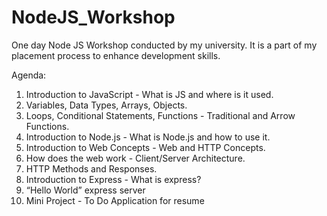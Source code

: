 # NodeJS_Workshop
One day Node JS Workshop conducted by my university. It is a part of my placement process to enhance development skills.

Agenda:
1. Introduction to JavaScript - What is JS and where is it used.
2. Variables, Data Types, Arrays, Objects.
3. Loops, Conditional Statements, Functions - Traditional and Arrow Functions.
4. Introduction to Node.js - What is Node.js and how to use it.
5. Introduction to Web Concepts - Web and HTTP Concepts.
6. How does the web work - Client/Server Architecture.
7. HTTP Methods and Responses.
8. Introduction to Express - What is express?
9. “Hello World” express server
10. Mini Project - To Do Application for resume 